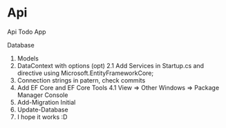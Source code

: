 # Api
Api Todo App

Database
1. Models
2. DataContext with options (opt)
2.1 Add Services in Startup.cs and directive using Microsoft.EntityFrameworkCore;
3. Connection strings in patern, check commits
4. Add EF Core and EF Core Tools
4.1 View => Other Windows => Package Manager Console
5. Add-Migration Initial
6. Update-Database 
7. I hope it works :D